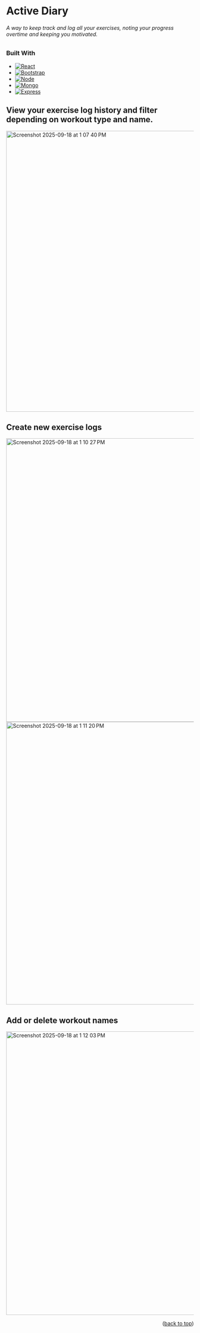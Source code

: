 # Active Diary
###### A way to keep track and log all your exercises, noting your progress overtime and keeping you motivated.

### Built With
* [![React][React.js]][React-url]
* [![Bootstrap][Bootstrap.com]][Bootstrap-url]
* [![Node][Node.com]][Node-url]
* [![Mongo][Mongo.com]][Mongo-url]
* [![Express][Express.com]][Express-url]
  
<h2> View your exercise log history and filter depending on workout type and name. </h2>

<img width="1437" height="754" alt="Screenshot 2025-09-18 at 1 07 40 PM" src="https://github.com/user-attachments/assets/58a21ea1-09d8-437a-afa9-4a6162b3253a" />

<h2> Create new exercise logs </h2>

<img width="1237" height="761" alt="Screenshot 2025-09-18 at 1 10 27 PM" src="https://github.com/user-attachments/assets/74ec33e6-417a-43a5-8329-d912513469d0" />

<img width="1198" height="759" alt="Screenshot 2025-09-18 at 1 11 20 PM" src="https://github.com/user-attachments/assets/9a78f8f2-97d1-47ba-9599-afe9c8993b8f" />

<h2> Add or delete workout names </h2>

<img width="1241" height="761" alt="Screenshot 2025-09-18 at 1 12 03 PM" src="https://github.com/user-attachments/assets/dd0f63f3-47cd-4124-86de-831da06a1fe4" />


<p align="right">(<a href="#readme-top">back to top</a>)</p>

[React-url]: https://reactjs.org/
[React.js]: https://img.shields.io/badge/React-20232A?style=for-the-badge&logo=react&logoColor=61DAFB
[Bootstrap.com]: https://img.shields.io/badge/Bootstrap-563D7C?style=for-the-badge&logo=bootstrap&logoColor=white
[Bootstrap-url]: https://getbootstrap.com
[Node.com]: https://img.shields.io/badge/Node.js-43853D?style=for-the-badge&logo=node.js&logoColor=white
[Node-url]: https://nodejs.org/en
[Express.com]: https://img.shields.io/badge/Express.js-404D59?style=for-the-badge
[Express-url]: https://expressjs.com/
[Mongo.com]: https://img.shields.io/badge/MongoDB-4EA94B?style=for-the-badge&logo=mongodb&logoColor=white
[Mongo-url]: https://www.mongodb.com/